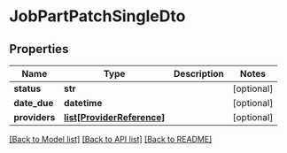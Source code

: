 # JobPartPatchSingleDto

## Properties
Name | Type | Description | Notes
------------ | ------------- | ------------- | -------------
**status** | **str** |  | [optional] 
**date_due** | **datetime** |  | [optional] 
**providers** | [**list[ProviderReference]**](ProviderReference.md) |  | [optional] 

[[Back to Model list]](../README.md#documentation-for-models) [[Back to API list]](../README.md#documentation-for-api-endpoints) [[Back to README]](../README.md)


